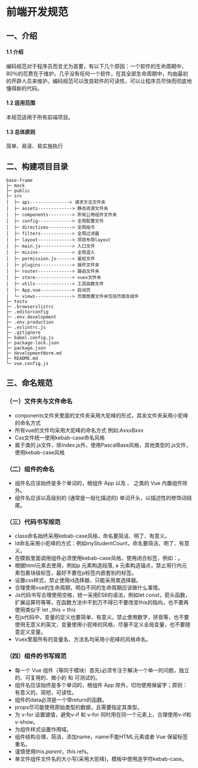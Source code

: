 # 前端开发规范
## 一、介绍
#### 1.1 介绍
编码规范对于程序员而言尤为首要，有以下几个原因：一个软件的生命周期中，80％的花费在于维护。几乎没有任何一个软件，在其全部生命周期中，均由最初的开辟人员来维护。编码规范可以改良软件的可读性，可以让程序员尽快而彻底地懂得新的代码。
#### 1.2 适用范围
本规范适用于所有前端项目。
#### 1.3 总体原则
简单、易读、易实施执行
## 二、构建项目目录
```
base-frame
├─ mock
├─ public
├─ src
│  ├─ api---------------> 请求方法文件夹
│  ├─ assets-------------> 静态资源文件夹
│  ├─ components---------> 所有公用组件文件夹
│  ├─ config-------------> 全局配置文件
│  ├─ directives---------> 全局指令
│  ├─ filters------------> 全局过滤器
│  ├─ layout-------------> 项目布局layout
│  ├─ main.js------------> 入口文件
│  ├─ mixins-------------> 全局混入
│  ├─ permission.js------> 鉴权文件
│  ├─ plugins------------> 插件文件夹
│  ├─ router-------------> 路由文件夹
│  ├─ store--------------> vuex文件夹
│  ├─ utils--------------> 工具函数文件
│  ├─ App.vue------------> 启动页
│  └─ views--------------> 页面放置文件夹包括页面及组件
├─ tests
├─ .browserslistrc
├─ .editorconfig
├─ .env.development
├─ .env.production
├─ .eslintrc.js
├─ .gitignore
├─ babel.config.js
├─ package-lock.json
├─ package.json
├─ developmentNorm.md
├─ README.md
└─ vue.config.js

```
## 三、命名规范
### （一）文件夹与文件命名
- conponents文件夹里面的文件夹采用大驼峰的形式，其余文件夹采用小驼峰的命名方式
- 所有vue的文件均采用大驼峰的命名方式  例如:AxxxBxxx
- Css文件统一使用kebab-case命名风格
- 属于类的.js文件，除index.js外，使用PascalBase风格，其他类型的.js文件，使用kebab-case风格
### （二）组件的命名
- 组件名应该始终是多个单词的，根组件 App 以及 <transition>、<component> 之类的 Vue 内置组件除外。
- 组件名应该以高级别的 (通常是一般化描述的) 单词开头，以描述性的修饰词结尾。
### （三）代码书写规范
- class命名始终采用kebab-case风格，命名要简洁、明了、有意义。
- Id命名采用小驼峰的方式：例如myStudentCount，命名要简洁、明了、有意义。
- 在模板里面调用组件必须使用kebab-case风格，使用闭合标签，例如：<my-component></my-component>。
- 根据html元素去使用，例如p 元素构造段落, a 元素构造锚点，禁止用行内元素包裹块级标签，最好不要在p标签内嵌套别的标签。
- 设置css样式，禁止使用id选择器，只能采用类选择器。
- 合理使用vue的生命周期，明白不同的生命周期应该做什么事情。
- Js代码书写合理使用空格，统一采用ES6的语法，例如let const，箭头函数，扩展运算符等等，在函数方法中不到万不得已不要改变this的指向，也不要再使用类似于 let _this = this
- 在js代码中，变量的定义也要简单、有意义，禁止使用数字，拼音等，也不要使用无意义的英文，变量使用小驼峰的风格，尽量不定义全局变量，也不要随意定义变量。
- Vuex里面所有的变量名、方法名均采用小驼峰的风格命名。
### （四）组件的书写规范
- 每一个 Vue 组件（等同于模块）首先)必须专注于解决一个单一的问题，独立的、可复用的、微小的 和 可测试的。
- 组件名应该始终是多个单词的，根组件 App 除外，切勿使用保留字；原则：有意义的，简短，可读性。
- 组件的data必须是一个带return的函数。
- props尽可能使用原始类型的数据，且需要指定其类型。
- 为 v-for 设置键值，避免v-if 和 v-for 同时用在同一个元素上，合理使用v-if和v-show。
- 为组件样式设置作用域。
- 组件结构合理，简洁，添加name，name不能HTML元素或者 Vue 保留标签重名。
- 谨慎使用this.$parent，this.$refs。
- 单文件组件文件名的大小写(采用大驼峰)，模板中使用连字符kebab-case。
